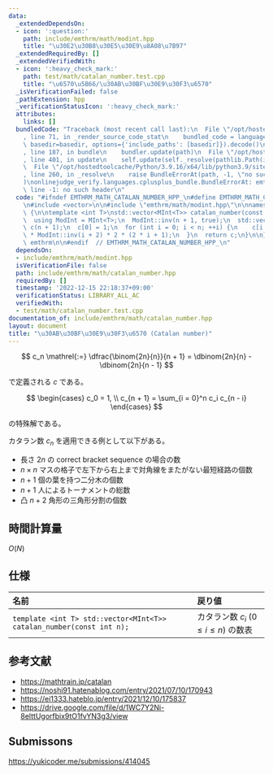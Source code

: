 ```yaml
---
data:
  _extendedDependsOn:
  - icon: ':question:'
    path: include/emthrm/math/modint.hpp
    title: "\u30E2\u30B8\u30E5\u30E9\u8A08\u7B97"
  _extendedRequiredBy: []
  _extendedVerifiedWith:
  - icon: ':heavy_check_mark:'
    path: test/math/catalan_number.test.cpp
    title: "\u6570\u5B66/\u30AB\u30BF\u30E9\u30F3\u6570"
  _isVerificationFailed: false
  _pathExtension: hpp
  _verificationStatusIcon: ':heavy_check_mark:'
  attributes:
    links: []
  bundledCode: "Traceback (most recent call last):\n  File \"/opt/hostedtoolcache/Python/3.9.16/x64/lib/python3.9/site-packages/onlinejudge_verify/documentation/build.py\"\
    , line 71, in _render_source_code_stat\n    bundled_code = language.bundle(stat.path,\
    \ basedir=basedir, options={'include_paths': [basedir]}).decode()\n  File \"/opt/hostedtoolcache/Python/3.9.16/x64/lib/python3.9/site-packages/onlinejudge_verify/languages/cplusplus.py\"\
    , line 187, in bundle\n    bundler.update(path)\n  File \"/opt/hostedtoolcache/Python/3.9.16/x64/lib/python3.9/site-packages/onlinejudge_verify/languages/cplusplus_bundle.py\"\
    , line 401, in update\n    self.update(self._resolve(pathlib.Path(included), included_from=path))\n\
    \  File \"/opt/hostedtoolcache/Python/3.9.16/x64/lib/python3.9/site-packages/onlinejudge_verify/languages/cplusplus_bundle.py\"\
    , line 260, in _resolve\n    raise BundleErrorAt(path, -1, \"no such header\"\
    )\nonlinejudge_verify.languages.cplusplus_bundle.BundleErrorAt: emthrm/math/modint.hpp:\
    \ line -1: no such header\n"
  code: "#ifndef EMTHRM_MATH_CATALAN_NUMBER_HPP_\n#define EMTHRM_MATH_CATALAN_NUMBER_HPP_\n\
    \n#include <vector>\n\n#include \"emthrm/math/modint.hpp\"\n\nnamespace emthrm\
    \ {\n\ntemplate <int T>\nstd::vector<MInt<T>> catalan_number(const int n) {\n\
    \  using ModInt = MInt<T>;\n  ModInt::inv(n + 1, true);\n  std::vector<ModInt>\
    \ c(n + 1);\n  c[0] = 1;\n  for (int i = 0; i < n; ++i) {\n    c[i + 1] = c[i]\
    \ * ModInt::inv(i + 2) * 2 * (2 * i + 1);\n  }\n  return c;\n}\n\n}  // namespace\
    \ emthrm\n\n#endif  // EMTHRM_MATH_CATALAN_NUMBER_HPP_\n"
  dependsOn:
  - include/emthrm/math/modint.hpp
  isVerificationFile: false
  path: include/emthrm/math/catalan_number.hpp
  requiredBy: []
  timestamp: '2022-12-15 22:18:37+09:00'
  verificationStatus: LIBRARY_ALL_AC
  verifiedWith:
  - test/math/catalan_number.test.cpp
documentation_of: include/emthrm/math/catalan_number.hpp
layout: document
title: "\u30AB\u30BF\u30E9\u30F3\u6570 (Catalan number)"
---
```


$$
  c_n \mathrel{:=} \dfrac{\binom{2n}{n}}{n + 1} = \dbinom{2n}{n} - \dbinom{2n}{n - 1}
$$

で定義される $c$ である。

$$
  \begin{cases}
    c_0 = 1, \\
    c_{n + 1} = \sum_{i = 0}^n c_i c_{n - i}
  \end{cases}
$$

の特殊解である。

カタラン数 $c_n$ を適用できる例として以下がある。
- 長さ $2n$ の correct bracket sequence の場合の数
- $n \times n$ マスの格子で左下から右上まで対角線をまたがない最短経路の個数
- $n + 1$ 個の葉を持つ二分木の個数
- $n + 1$ 人によるトーナメントの総数
- 凸 $n + 2$ 角形の三角形分割の個数


## 時間計算量

$O(N)$


## 仕様

|名前|戻り値|
|:--|:--|
|`template <int T> std::vector<MInt<T>> catalan_number(const int n);`|カタラン数 $c_i$ ($0 \leq i \leq n$) の数表|


## 参考文献

- https://mathtrain.jp/catalan
- https://noshi91.hatenablog.com/entry/2021/07/10/170943
- https://ei1333.hateblo.jp/entry/2021/12/10/175837
- https://drive.google.com/file/d/1WC7Y2Ni-8elttUgorfbix9tO1fvYN3g3/view


## Submissons

https://yukicoder.me/submissions/414045
